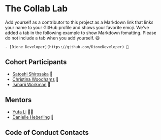 # The Collab Lab

Add yourself as a contributor to this project as a Markdown link that links your name to your GitHub profile and shows your favorite emoji. We've added a tab in the following example to show Markdown fomatting. Please do not include a tab when you add yourself. 😄

    - [Dione Developer](https://github.com/DioneDeveloper) 💅

## Cohort Participants

- [Satoshi Shirosaka](https://github.com/Satoshi-Sh) 🙏
- [Christina Woodhams](https://github.com/polly89) 💃
- [Ismarji Workman](https://github.com/ismarjiw) 🧋

## Mentors

- [Yufa Li](https://github.com/01001101CK) 🧘‍♀️
- [Danielle Heberling](https://github.com/deeheber) 🧐

## Code of Conduct Contacts
